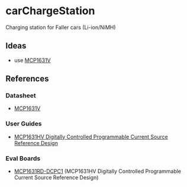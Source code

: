# carChargeStation
Charging station for Faller cars (Li-ion/NiMH)


## Ideas
* use [MCP1631V](https://www.microchip.com/wwwproducts/en/MCP1631V)

## References

### Datasheet
* [MCP1631V](http://ww1.microchip.com/downloads/en/DeviceDoc/22063b.pdf)

### User Guides
* [MCP1631HV Digitally Controlled Programmable Current Source Reference Design](http://ww1.microchip.com/downloads/en/DeviceDoc/51798a.pdf)

### Eval Boards
* [MCP1631RD-DCPC1](https://www.microchip.com/DevelopmentTools/ProductDetails/PartNO/MCP1631RD-DCPC1) (MCP1631HV Digitally Controlled Programmable Current Source Reference Design)
